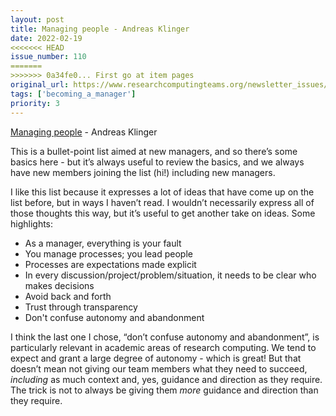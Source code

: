 ```yaml
---
layout: post
title: Managing people - Andreas Klinger
date: 2022-02-19
<<<<<<< HEAD
issue_number: 110
=======
>>>>>>> 0a34fe0... First go at item pages
original_url: https://www.researchcomputingteams.org/newsletter_issues/0110
tags: ['becoming_a_manager']
priority: 3
---
```


<!-- markdownlint-disable MD033 -->
<!-- markdownlint-disable MD041 -->
<!-- markdownlint-disable MD049 -->

[Managing people](https://klinger.io/posts/managing-people-🤯) - Andreas Klinger

This is a bullet-point list aimed at new managers, and so there’s some basics here - but it’s always useful to review the basics, and we always have new members joining the list (hi!) including new managers.

I like this list because it expresses a lot of ideas that have come up on the list before, but in ways I haven’t read.  I wouldn’t necessarily express all of those thoughts this way, but it’s useful to get another take on ideas.  Some highlights:

- As a manager, everything is your fault
- You manage processes; you lead people
- Processes are expectations made explicit
- In every discussion/project/problem/situation, it needs to be clear who makes decisions
- Avoid back and forth
- Trust through transparency
- Don't confuse autonomy and abandonment

I think the last one I chose, “don’t confuse autonomy and abandonment”, is particularly relevant in academic areas of research computing.  We tend to expect and grant a large degree of autonomy - which is great!   But that doesn’t mean not giving our team members what they need to succeed, *including* as much context and, yes, guidance and direction as they require.  The trick is not to always be giving them *more* guidance and direction than they require.